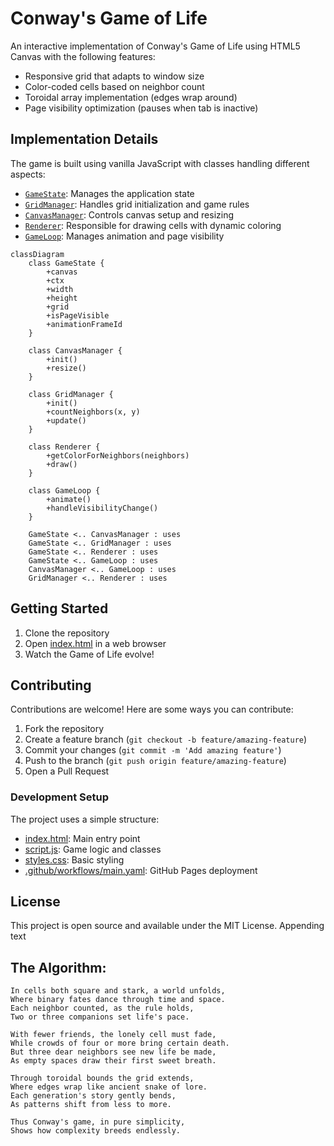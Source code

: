 # Conway's Game of Life

An interactive implementation of Conway's Game of Life using HTML5 Canvas with the following features:
- Responsive grid that adapts to window size
- Color-coded cells based on neighbor count
- Toroidal array implementation (edges wrap around)
- Page visibility optimization (pauses when tab is inactive)

## Implementation Details

The game is built using vanilla JavaScript with classes handling different aspects:
- [`GameState`](script.js): Manages the application state
- [`GridManager`](script.js): Handles grid initialization and game rules
- [`CanvasManager`](script.js): Controls canvas setup and resizing
- [`Renderer`](script.js): Responsible for drawing cells with dynamic coloring
- [`GameLoop`](script.js): Manages animation and page visibility

```mermaid
classDiagram
    class GameState {
        +canvas
        +ctx
        +width
        +height
        +grid
        +isPageVisible
        +animationFrameId
    }
    
    class CanvasManager {
        +init()
        +resize()
    }
    
    class GridManager {
        +init()
        +countNeighbors(x, y)
        +update()
    }
    
    class Renderer {
        +getColorForNeighbors(neighbors)
        +draw()
    }
    
    class GameLoop {
        +animate()
        +handleVisibilityChange()
    }
    
    GameState <.. CanvasManager : uses
    GameState <.. GridManager : uses
    GameState <.. Renderer : uses
    GameState <.. GameLoop : uses
    CanvasManager <.. GameLoop : uses
    GridManager <.. Renderer : uses
```

## Getting Started

1. Clone the repository
2. Open [index.html](index.html) in a web browser
3. Watch the Game of Life evolve!

## Contributing

Contributions are welcome! Here are some ways you can contribute:

1. Fork the repository
2. Create a feature branch (`git checkout -b feature/amazing-feature`)
3. Commit your changes (`git commit -m 'Add amazing feature'`)
4. Push to the branch (`git push origin feature/amazing-feature`)
5. Open a Pull Request

### Development Setup

The project uses a simple structure:
- [index.html](index.html): Main entry point
- [script.js](script.js): Game logic and classes
- [styles.css](styles.css): Basic styling
- [.github/workflows/main.yaml](.github/workflows/main.yaml): GitHub Pages deployment

## License

This project is open source and available under the MIT License.
Appending text


## The Algorithm:

```
In cells both square and stark, a world unfolds,
Where binary fates dance through time and space.
Each neighbor counted, as the rule holds,
Two or three companions set life's pace.

With fewer friends, the lonely cell must fade,
While crowds of four or more bring certain death.
But three dear neighbors see new life be made,
As empty spaces draw their first sweet breath.

Through toroidal bounds the grid extends,
Where edges wrap like ancient snake of lore.
Each generation's story gently bends,
As patterns shift from less to more.

Thus Conway's game, in pure simplicity,
Shows how complexity breeds endlessly.
```
